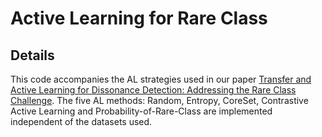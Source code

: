 # Active Learning for Rare Class
## Details

This code accompanies the AL strategies used in our paper [Transfer and Active Learning for Dissonance Detection: Addressing the Rare Class Challenge](https://arxiv.org/abs/2305.02459). The five AL methods: Random, Entropy, CoreSet, Contrastive Active Learning and Probability-of-Rare-Class are implemented independent of the datasets used.
